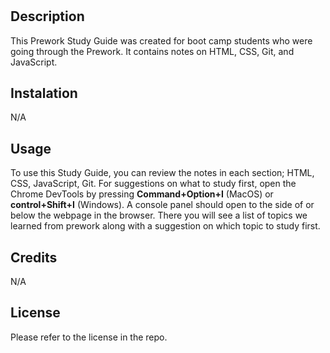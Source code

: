 # <Study Guide Web Page>

## Description

This Prework Study Guide was created for boot camp students who were going through the Prework. It contains notes on HTML, CSS, Git, and JavaScript.

## Instalation

N/A

## Usage

To use this Study Guide, you can review the notes in each section; HTML, CSS, JavaScript, Git. 
For suggestions on what to study first, open the Chrome DevTools by pressing **Command+Option+I** (MacOS) or **control+Shift+I** (Windows). A console panel should open to the side of or below the webpage in the browser. There you will see a list of topics we learned from prework along with a suggestion on which topic to study first.

## Credits

N/A

## License

Please refer to the license in the repo.
